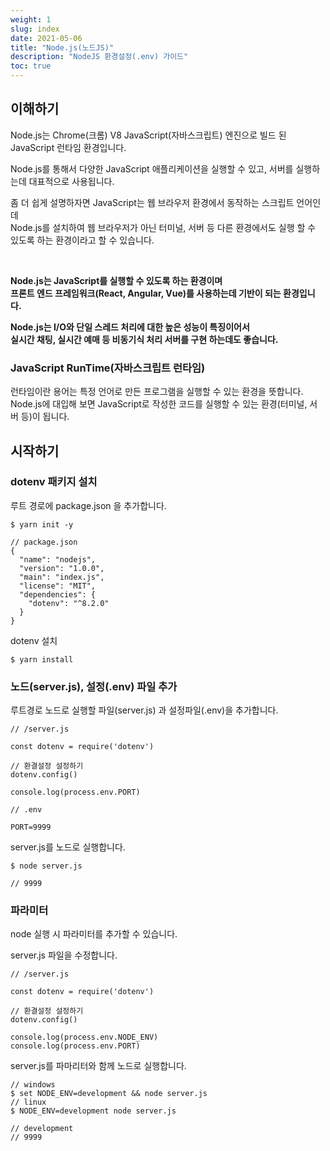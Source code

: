 ```yaml
---
weight: 1
slug: index
date: 2021-05-06
title: "Node.js(노드JS)"
description: "NodeJS 환경설정(.env) 가이드"
toc: true
---
```


## 이해하기

Node.js는 Chrome(크롬) V8 JavaScript(자바스크립트) 엔진으로 빌드 된 JavaScript 런타임 환경입니다.

Node.js를 통해서 다양한 JavaScript 애플리케이션을 실행할 수 있고, 서버를 실행하는데 대표적으로 사용됩니다.

좀 더 쉽게 설명하자면 JavaScript는 웹 브라우저 환경에서 동작하는 스크립트 언어인데
<br>
Node.js를 설치하여 웹 브라우저가 아닌 터미널, 서버 등 다른 환경에서도 실행 할 수 있도록 하는 환경이라고 할 수 있습니다.

<br>

**Node.js는 JavaScript를 실행할 수 있도록 하는 환경이며
<br>프론트 엔드 프레임워크(React, Angular, Vue)를 사용하는데 기반이 되는 환경입니다.**

**Node.js는 I/O와 단일 스레드 처리에 대한 높은 성능이 특징이어서
<br>실시간 채팅, 실시간 예매 등 비동기식 처리 서버를 구현 하는데도 좋습니다.**

### JavaScript RunTime(자바스크립트 런타임)

런타임이란 용어는 특정 언어로 만든 프로그램을 실행할 수 있는 환경을 뜻합니다.
<br>
Node.js에 대입해 보면 JavaScript로 작성한 코드를 실행할 수 있는 환경(터미널, 서버 등)이 됩니다.


<!-- 
https://velog.io/@kimkevin90/Nodejs-%EA%B0%9C%EB%85%90-%EC%9D%B4%ED%95%B4%ED%95%98%EA%B8%B0Nodejs-%EB%9E%80
-->

<!--
논 블로킹I/0
이벤트 루프를 잘 활용하면 오래 걸리는 작업을 효율적으로 처리할 수 있습니다. 작업에는 두가지 종류가 있는데, 동시에 실행될 수 있는 작업과 동시에 실행될 수 없는 작업입니다. 특히 파일 시스템 접근, 네트워크를 통한 요청 작업은 I/O의 일종이며 이러한 작업을 할 때 노드는 논 브로킹 방식으로 처리합니다. 논 블로킹이란 이전 작업이 완료될 때까지 대기하지 않고 다음 작업을 수행하는 것을 의미합니다. 반대로 블로킹은 이전 작업이 끝나야만 다음 작업을 수행합니다.
-->

<!-- 
싱글 스레드
이벤트 기반, 논 블로킹 모델과 더불어 노드를 설명하는 키워드 중 하나는 싱글 스레드 입니다. 자바스크립트 코드는 동시에 실행될 수 없는데 그 이유는 노드가 싱글 스레드 기반이기 때문입니다.
-->

<!-- 
이벤트 루프
이벤트 루프(event loop)는 여러 이벤트가 동시에 발생했을 때 어떤 순서로 콜백 함수를 호출할지를 이벤트 루프가 판단합니다. 노드는 이벤트가 종료될 때까지 이벤트 처리를 위한 작업을 반복 하므로 루프(loop)라고 부릅니다.
-->

<!-- 
이벤트 기반
노드는 V8과 더불어 libuv라는 라이브러리르 사용합니다. libuv 라이브러리는 노드의 특성인 이벤트 기반, 논 블로킹 I/O 모델을 구현하고 있습니다.
이벤트 기반(event-driven)이란 이벤트가 발생할 때 미리 지정해둔 작업을 수행하는 방식을 의미합니다. 즉, 이벤트 기반 시스템에서는 특정 이벤트가 발생할 때 무엇을 할지 미리 등록해두고, 이를 이벤트 리스너에 콜백 함수를 등록 합니다. 이후 이벤트가 발생하면 리스너에 등록해둔 콜백 함수를 호출하며 이벤트가 끝난 후 노드는 다음 이벤트가 발생할 때까지 대기합니다.
-->



## 시작하기


### dotenv 패키지 설치

루트 경로에 package.json 을 추가합니다.
```
$ yarn init -y

// package.json
{
  "name": "nodejs",
  "version": "1.0.0",
  "main": "index.js",
  "license": "MIT",
  "dependencies": {
    "dotenv": "^8.2.0"
  }
}
```

dotenv 설치
```
$ yarn install
```

### 노드(server.js), 설정(.env) 파일 추가


루트경로 노드로 실행할 파일(server.js) 과 설정파일(.env)을 추가합니다.

```
// /server.js

const dotenv = require('dotenv')

// 환결설정 설정하기
dotenv.config()

console.log(process.env.PORT)
```

```
// .env

PORT=9999
```

server.js를 노드로 실행합니다.
```
$ node server.js

// 9999
```


### 파라미터

node 실행 시 파라미터를 추가할 수 있습니다.

server.js 파일을 수정합니다.

```
// /server.js

const dotenv = require('dotenv')

// 환결설정 설정하기
dotenv.config()

console.log(process.env.NODE_ENV)
console.log(process.env.PORT)
```

server.js를 파마리터와 함께 노드로 실행합니다.
```
// windows
$ set NODE_ENV=development && node server.js
// linux
$ NODE_ENV=development node server.js

// development
// 9999
```